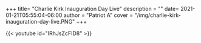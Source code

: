 +++
title= "Charlie Kirk Inauguration Day Live"
description = ""
date= 2021-01-21T05:55:04-06:00
author = "Patriot A"
cover = "/img/charlie-kirk-inauguration-day-live.PNG"
+++

{{< youtube id="IRhJsZcFID8" >}}
